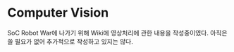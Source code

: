 # Computer Vision

SoC Robot War에 나가기 위해 Wiki에 영상처리에 관한 내용을 작성중이였다.
아직은 쓸 필요가 없어 추가적으로 작성하고 있지는 않다.
